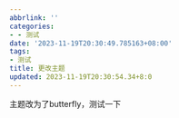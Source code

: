 ```yaml
---
abbrlink: ''
categories:
- - 测试
date: '2023-11-19T20:30:49.785163+08:00'
tags:
- 测试
title: 更改主题
updated: 2023-11-19T20:30:54.34+8:0
---
```

主题改为了butterfly，测试一下
